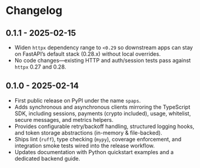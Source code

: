 # Changelog

## 0.1.1 - 2025-02-15

- Widen `httpx` dependency range to `<0.29` so downstream apps can stay on FastAPI’s default
  stack (0.28.x) without local overrides.
- No code changes—existing HTTP and auth/session tests pass against `httpx` 0.27 and 0.28.

## 0.1.0 - 2025-02-14

- First public release on PyPI under the name `spaps`.
- Adds synchronous and asynchronous clients mirroring the TypeScript SDK, including
  sessions, payments (crypto included), usage, whitelist, secure messages, and metrics helpers.
- Provides configurable retry/backoff handling, structured logging hooks, and token storage
  abstractions (in-memory & file-backed).
- Ships lint (`ruff`), type checking (`mypy`), coverage enforcement, and integration smoke
  tests wired into the release workflow.
- Updates documentation with Python quickstart examples and a dedicated backend guide.
